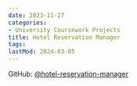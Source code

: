 ```yaml
---
date: 2023-11-27
categories:
- University Coursework Projects
title: Hotel Reservation Manager
tags:
lastMod: 2024-03-05
---
```

GitHub: [@hotel-reservation-manager](https://github.com/wonyoung-jang/hotel-reservation-manager)
